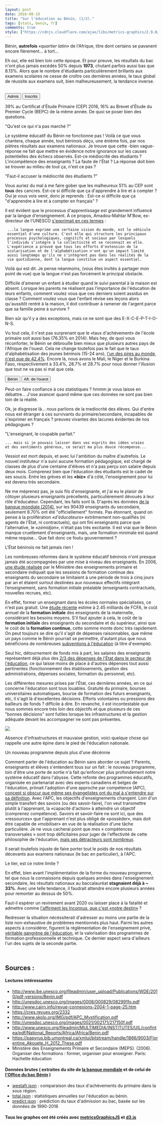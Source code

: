 ```yaml
---
layout: post
date: 2016-08-19
title: "Sur l'éducation au Bénin, (1/2)."
tags: [stats, benin, fr]
comments: true
style: ["https://cdnjs.cloudflare.com/ajax/libs/metrics-graphics/2.9.0/metricsgraphics.min.css", "public/css/education.css", "https://netdna.bootstrapcdn.com/font-awesome/4.2.0/css/font-awesome.css"]
---
```



Bénin, __autrefois__ _«quartier latin»_ de l'Afrique, titre dont certains se pavanent encore fièrement... à tort...

Eh oui, elle est bien loin cette époque. Et pour preuve, les résultats du bac n'ont plus jamais excédés 50% depuis __1973__, chutant parfois aussi bas que 8.13%. Alors que le nombre d'étudiants particulièrement brillants aux examens scolaires ne cesse de croître ces dernières années, le taux global de réussite aux examens suit, bien malheureusement, la tendance inverse.

<!--more-->

<br>
<div id="bacperyear"> </div>
<div class='button-grp split-by-controls'>
	<button type="button" class="button active" data-y_accessor="adm" data-title="Admission">Admis</button>
    <button type="button" class="button" data-y_accessor="cand" data-title="Nombre d'inscrits">Inscrits</button>
</div>

39% au Certificat d'Étude Primaire (CEP) 2016, 16% au Brevet d'Étude du Premier Cycle (BEPC) de la même année. De quoi se poser bien des questions.

<div class="midtitle">"Qu'est ce qui n'a pas marché ?"</div>

Le système éducatif du Bénin ne fonctionne pas ! Voilà ce que vous chantera, chaque année, tout béninois déçu, une  énième fois, par nos piètres résultats aux examens nationaux. Je trouve que cette \-bien vague\- réponse ne fait que mettre en évidence notre ignorance sur les causes potentielles des échecs observés. Est-ce médiocrité des étudiants ? L'incompétence des enseignants ? La faute de l'État ? La réponse doit bien se trouver au milieu de tout ça, n'est ce pas ?



<div class="midtitle">"Faut-il accuser la médiocrité des étudiants ?"</div>

Vous auriez du mal à me faire gober que les malheureux 51% au CEP sont __tous__ des cancres. Est-ce si difficile que ça d'apprendre à lire et à compter ?  Oui je vous vois venir, donc je reprends : Est-ce si difficile que ça "d'apprendre à lire et à compter en français" ?

Il est évident que le processus d'apprentissage est grandement influencé par la langue d'enseignement. À ce propos, Amadou-Mahtar M'Bow, ex-directeur de l'UNESCO [s'exprimait en ces termes](http://unesdoc.unesco.org/images/0008/000829/082991fo.pdf) :


     ...la langue exprime une certaine vision du monde, est le véhicule
     essentiel d'une culture. C'est elle qui structure les principaux
     processus psychologiques, cognitifs et sociaux par lesquels 
     l'individu s'intégre à la collectivité et se reconnait en elle.
     L'expérience a prouvé que tous les efforts d'extension de la 
     scolarisation et de l'alphabétisation n'ont qu'un impact limité 
     aussi longtemps qu'ils ne s'intègrent pas dans les réalités de la
     vie quotidienne, dont la langue constitue un aspect essentiel. 


Voilà qui est dit. Je pense néanmoins, (vous êtes invités à partager mon point de vue) que la langue n'est pas forcément le principal obstacle. 

Difficile d'amener un enfant à étudier quand le suivi parental à la maison est absent. Lorsque les parents ne réalisent pas l'importance de l'éducation de leurs enfants, comment voulez vous que ces derniers soient assidus en classe ? Comment voulez vous que l'enfant révise ses leçons alors qu'aussitôt rentré à la maison, il doit contribuer à ramener de l'argent parce que sa famille peine à survivre ?

Bien sûr qu'il y a des exceptions, mais ce ne sont que des E-X-C-E-P-T-I-O-N-S. 


Vu tout cela, il n'est pas surprenant que le «taux d'achèvement» de l'école primaire soit aussi bas (76.35% en 2014). Mais hey, de quoi vous réconforter, le Bénin se débrouille bien mieux que plusieurs autres pays de l'Afrique de l'ouest. Cela ne change toutefois pas le fait que le taux d'alphabétisation des jeunes béninois (15-24 ans), [l'un des pires au monde, n'est que de 42.4%](http://www.indexmundi.com/g/r.aspx?c=bn&v=39&l=fr). Encore là, nous avons le Mali, le Niger et le Burkina Faso, respectivement à 33.4%,  28.7% et 28.7% pour nous donner l'illusion que tout ne va pas si mal que cela. 


<div id="completion"> </div>

<div class="button-grp compselector">
    <button type="button"  class="button active" data-chooser="benin">Bénin</button>
    <button type="button" class="button" data-chooser="westafr">Afr. de l'ouest</button>
</div>


Peut-on faire confiance à ces statistiques ? hmmm je vous laisse en débattre... J'ose avancer quand même que ces données ne sont pas bien loin de la réalité. 

Ok, je disgresse là... nous parlions de la mediocrité des élèves. Qui d'entre nous est étranger à ces survivants du primaire/secondaire, incapables de s'exprimer en français ? preuves vivantes des lacunes évidentes de nos pédagogues ?

<div class="midtitle">"L'enseignant, le coupable parfait."</div>

    ... mais si je pouvais laisser dans vos esprits des idées vraies
    et des sentiments généreux, ce serait ma plus douce récompense...


Vessiot est mort depuis, et avec lui l'ambition du maître d'autrefois. Le nouvel instituteur n'a suivi aucune formation pédagogique, est chargé de classes de plus d'une centaine d'élèves et n'a pas perçu son salaire depuis deux mois. Comprenez bien que l'éducation des étudiants est le cadet de ses soucis. Entre les grèves et les __«biz»__ d'à côté, l'enseignement pour lui est devenu très secondaire. 

Ne me méprenez pas, je suis fils d'enseignante, et j'ai eu le plaisir de côtoyer plusieurs enseignants précellents, particulièrement dévoués à leur rôle d'éducateur. Cependant, les faits sont là. D'après les données [de la banque mondiale (2014)](http://data.worldbank.org/indicator/SE.SEC.TCAQ.ZS?locations=BJ), sur les 90439 enseignants du secondaire, seulement 8.70% ont été "officiellement" formés. Pas étonnant, quand on pense à la prolifération _«d'éducateurs»_  extrêmement non-qualifiés (ni agents de l'État, ni contractuels), qui ont fini enseignants parce que l'alternative, le _«zémidjan»_, n'était pas très excitante. Il est vrai que le Bénin manque cruellement d'enseignants, mais, une formation minimale est quand même requise... Que fait donc ce foutu gouvernement ?


<div class="midtitle"> L'État béninois ne fait jamais rien !</div>

Les nombreuses réformes dans le système éducatif béninois n'ont presque jamais été accompagnées par une mise à niveau des enseignants. En 2006, <a href="#ref1">une étude réalisée</a> par le Ministère des enseignements primaire et secondaire indiquait que les sessions de formation continue des enseignants du secondaire se limitaient à une période de trois à cinq jours par an et étaient surtout destinées aux nouveaux effectifs intégrant l’enseignement, sans formation initiale préalable (enseignants contractuels, nouvelles recrues, etc).

En effet, former un enseignant dans les écoles normales spécialisées, ce n'est pas gratuit. Une [étude récente](http://unesdoc.unesco.org/images/0021/002171/217150f.pdf) estime à 2.45 milliards de FCFA, le coût annuel de la __formation initiale__ des enseignants de la maternelle, considérant les besoins moyens. S'il faut ajouter à cela, le coût de la __formation initiale__ des enseignants du secondaire et du supérieur, ainsi que le coût de la __formation continue__, cette somme monte donc très rapidement. On peut toujours se dire qu'il s'agit de dépenses raisonnables, que même un pays comme le Bénin pourrait se permettre, d'autant plus que nous bénéficions de nombreuses [subventions à l'éducation](http://www.globalpartnership.org/country/benin) (à titre d'exemple).

Seul hic, détournement de fonds mis à part, les salaires des enseignants représentent déjà plus des [2/3 des dépenses de l'État dans le secteur de l'éducation](http://unesdoc.unesco.org/images/0021/002171/217150f.pdf), ce qui laisse moins de place à d'autres dépenses tout aussi pertinentes (fonctionnement des établissements, gestion des administrations, dépenses sociales, formation du personnel, etc).

<div id="ensremu"> </div>


Les différentes mesures prises par l'État, ces dernières années, en ce qui concerne l'éducation sont tous louables. Gratuité du primaire, bourses universitaires automatiques, bourse de formation des futurs enseignants, etc, il s'agit là d'excellentes décisions. Efforts volontaires ou pressions des bailleurs de fonds ? difficile à dire. En revanche, il est incontestable que nous sommes encore très loin des objectifs et que plusieurs de ces "bonnes décisions" sont futiles lorsque les infrastructures et la gestion adéquate devant les accompagner ne sont pas présentes. 

<div class="midtitle">
<img src="https://cdn.meme.am/instances/500x/71131261.jpg"/>
</div>


Absence d'infrastructures et mauvaise gestion, voici quelque chose qui rappelle une autre épine dans le pied de l'éducation nationale.



<div class="midtitle">Un nouveau programme depuis plus d'une décénnie</div>

Comment parler de l'éducation au Bénin sans aborder ce sujet ? Parents, enseignants et élèves s'entendent tous sur un fait : le nouveau programme, loin d'être une porte de sortie n'a fait qu'enfoncer plus profondement notre système éducatif dans l'abysse. Cette refonte des programmes éducatifs, organisée en partenariat avec des experts canadiens et belges de l'éducation, prônait l'adoption d'une approche par compétence (APC), [concept si obscur que même ses évangelistes ont du mal à s'entendre sur sa définition](http://www.cairn.info/revue-connexions-2004-1-page-25.htm). Avec l'APC, les objectifs d'enseignements changent. Loin d'un simple transfert des savoirs (ou des savoir-faire), l'on veut transmettre plutôt à l'apprenant, la «capacité d'action»  à atteindre un objectif (comprenez compétence). Savoirs et savoir-faire ne sont ici, que des «ressources» que l'apprenant n'est plus obligé de «posséder», mais doit être capable de «mobiliser» en vue de la réalisation d'une tâche particulière. Je ne vous cacherai point que mes « compétences transversales » sont trop déficitaires pour juger de l'effectivité de cette philosophie de l'éducation, [mais ses détracteurs sont nombreux](http://www.skolo.org/IMG/pdf/APC_Mystification.pdf). 

Il serait toutefois injuste de faire porter tout le poids de nos résultats décevants aux examens nationaux (le bac en particulier), à l'APC.

<div class="midtitle"> Le tier, est ce notre limite ? </div>

En effet, bien avant l'implémentation de la forme du nouveau programme, tel que nous la connaissons depuis quelques années dans l'enseignement secondaire, les résultats nationaux au baccalauréat __stagnaient déjà à ~ 33%__. Avec une telle tendance, il faudrait attendre encore plusieurs années pour remonter au dessus de 50%.

Faut-il espérer un revirement avant 2020 ou laisser place à la fatalité et admettre comme [l'affirment les Inconnus, que c'est «notre destin»](https://www.youtube.com/watch?v=1V0IE87waHU) ?


<div id="resstagne"> </div>


Redresser la situation nécéssiterait d'adresser au moins une partie de la liste non-exhaustive de problèmes mentionnés plus haut. Parmi les autres aspects à considérer, figurent la réglèmentation de l'enseignement privé, [véritable gangrène de l'éducation](http://beninwebtv.com/2016/06/benin-devenus-etablissements-a-00-bac-20151/), et la valorisation des programmes de formation professionnelle et technique. Ce dernier aspect sera d'ailleurs l'un des sujets de la seconde partie.

<br>

<!--<script type="text/javascript" src="https://cdnjs.cloudflare.com/ajax/libs/d3/4.2.2/d3.min.js"></script>-->
<script src="https://d3js.org/d3.v3.min.js"></script>

<script type="text/javascript" src="https://cdnjs.cloudflare.com/ajax/libs/metrics-graphics/2.9.0/metricsgraphics.js"></script>


<script>

var globals = {};


var split_by_params = {
    title: "Admission au bac",
    description: "% d'admis au baccalauréat depuis 1969",
    full_width: true,
    height: 300,
    bottom: 65,
    left: 100,
    right: 50,
    xax_count: 4,
    missing_is_hidden: true,
    missing_text : 'Inscription|Admission au bac depuis 1969',
    target: '#bacperyear',
    x_accessor: 'years',
    show_tooltips: true,
    y_accessor: 'adm',
    x_label: 'années',
    y_label: '% admis',
    mouseover: function(d, i) {
            // custom format the rollover text, show days
            d3.select('#bacperyear svg .mg-active-datapoint')
                .html(d.cand !=null ? '- y: '+ d.years + ' | ' + d.cand +  ' ( ' + d.adm + '% )': '- Année blanche -');
        }


};


var resstagne = {
    title: "Prédiction du % d'admission au bac",
    description: "Prédiction du pourcentage d'admission au baccalauréat jusqu'en 2020, en utilisant la regréssion linéaire avec RANSAC.",
    full_width: true,
    height: 350,
    bottom: 65,
    left: 100,
    right: 50,
    area: false,
    missing_is_hidden: true,
    yax_units: '%',
    target: '#resstagne',
    x_accessor: 'years',
    show_tooltips: true,
    y_accessor: ['adm', 'adm_pred'],
    x_label: 'années',
    aggregate_rollover: true,
    baselines: [{value: 33.33, label: '33.3%, la limite'}],
    legend : ['réel', 'prédiction (Lin. regr.)']
};


var primary_completion = {
    title: "Taux d'achèvement du primaire",
    description: "Taux d'achèvement de l'école primaire au Bénin par année",
    full_width: true,
    height: 350,
    bottom: 65,
    left: 100,
    right: 50,
    area: false,
    xax_count: 4,
    missing_is_hidden: true,
    yax_units: '%',
    target: '#completion',
    x_accessor: 'years',
    y_accessor: 'SE.PRM.CMPT.ZS',
    x_label: 'années',
    mouseover: function(d, i) {
            // custom format the rollover text, show days
            d3.select('#completion svg .mg-active-datapoint')
                .text(d["SE.PRM.CMPT.ZS"] !=null ? '- y: '+ d.years  + ', taux: ' + d["SE.PRM.CMPT.ZS"]: '- y: '+ d.years + ', N/A');
        }
};


var remuneration = {
    title: "Rémunération des enseignants",
    description: "Rémunération de tout le personnel dans l'éducation par année (en fonction du pourcentage des dépenses dans les institutions publiques d'éducation) - Données compilées par la banque mondiale",
    full_width: true,
    height: 350,
    bottom: 65,
    left: 100,
    right: 50,
    min_x: 1999,
    area: false,
    yax_units: '%',
    xax_count: 4,
    missing_is_hidden: true,
    target: '#ensremu',
    x_accessor: 'years',
    y_accessor: 'SE.XPD.MTOT.ZS',
    x_label: 'années',
    mouseover: function(d, i) {
             d3.select('#ensremu svg .mg-active-datapoint')
                .text(d['SE.XPD.MTOT.ZS'] !=null ? '-- y: '+ d.years  + ' ( ' + d['SE.XPD.MTOT.ZS'] +' % )': '-- y: '+ d.years + ' ( N/A )');
        }
};


var westaffcomp = {
    title: "Taux d'achèvement du primaire en 2014",
    description: "Comparaison du taux d'achèvement de l'école primaire en Afrique de l'ouest (2014)",
    full_width: true,
    top: 90,
    height: 350,
    target: '#completion',
    x_accessor: 'years',
    chart_type: 'bar',
    y_accessor: 'country',
    x_accessor: 'value',
        mouseover: function(d, i) {
            // custom format the rollover text, show days
            d3.select('#completion svg .mg-active-datapoint')
                .html(d.country_name + ' ( '+ d.value +' % )');
        }

};


d3.json('../../../../public/assets/data/total.json', function(data) {
    
    globals.data = data; // MG.convert.date(data, 'years');

    split_by_params.data = data;
    MG.data_graphic(split_by_params);

    primary_completion.data = data;
    MG.data_graphic(primary_completion);

    remuneration.data = data;
    MG.data_graphic(remuneration);


});


var chooser = {'benin': primary_completion, 'westafr':westaffcomp};

d3.json('../../../../public/assets/data/westafr.json', function(data) {

    westaffcomp.data = data;

});



d3.json('../../../../public/assets/data/predict.json', function(data) {

    resstagne.data = data;
    MG.data_graphic(resstagne);

});



$('.split-by-controls button').click(function() {
    var new_y_accessor = $(this).data('y_accessor');
    if (new_y_accessor == 'adm'){
        split_by_params.y_label  = '% admis';
        split_by_params.description = "% d'admis au baccalauréat depuis 1969";

    }else{
        split_by_params.y_label = 'inscrits';
        split_by_params.description = "Nombre d'inscrits au baccalauréat depuis 1969";
    }
    split_by_params.y_accessor = new_y_accessor;

    // change button state
    $(this).addClass('active').siblings().removeClass('active');

    // update data
    delete split_by_params.xax_format;
    split_by_params.title = $(this).data('title') + " au bac";
    MG.data_graphic(split_by_params);
});

$('.compselector button').click(function() {
    var show = $(this).data('chooser');
    console.log(show);
    // change button state
    $(this).addClass('active').siblings().removeClass('active');
    MG.data_graphic(chooser[show]);
});

function modify_time_period(data, past_n_years) {
    if (past_n_years !== '') {

        return MG.clone(data).slice(past_n_years * -1);
    }

    return data;
}

function set_marker(graph){
        d3.selectAll('#bacperyear .mg-marker-text')
            .attr('y', 170)
            .style('fill', 'red');
        d3.selectAll('#bacperyear .mg-markers line')
            .attr('y1', 180)
            .attr('y2', 250);

    }
</script>

## Sources :

#### Lectures intéressantes

 - http://www.ibe.unesco.org/fileadmin/user_upload/Publications/WDE/2010/pdf-versions/Benin.pdf
 - http://unesdoc.unesco.org/images/0008/000829/082991fo.pdf
 - http://www.cairn.info/revue-connexions-2004-1-page-25.htm
 - https://cres.revues.org/2332
 - http://www.skolo.org/IMG/pdf/APC_Mystification.pdf
 - http://unesdoc.unesco.org/images/0021/002171/217150f.pdf
 - http://www.unesco.org/fileadmin/MULTIMEDIA/INSTITUTES/UIL/confintea/pdf/National_Reports/Africa/Africa/Benin.pdf
 - https://papyrus.bib.umontreal.ca/xmlui/bitstream/handle/1866/9003/Florentine_Akouete_H_2012_These.pdf
 - <span id='ref1'>Ministère des Enseignements Primaire et Secondaire (MEPS). (2006). Organiser des
formations : former, organiser pour enseigner. Paris: Hachette éducation</span>

#### Données brutes ( extraites du site de [la banque mondiale](http://data.worldbank.org/) et de celui de [l'Office du bac Bénin](www.officedubacbenin.bj) )
 - <a href="{{ site.baseurl }}/public/assets/data/westafr.json">westafr.json</a> : comparaison des taux d'achèvements du primaire dans la sous région.
 - <a href="{{ site.baseurl }}/public/assets/data/total.json">total.json</a> : statistiques annuelles sur l'éducation au bénin.
 - <a href="{{ site.baseurl }}/public/assets/data/predict.json">predict.json</a> : prédiction du taux d'admission au bac, basée sur les données de 1990-2016

#### Tous les graphes ont été créés avec [metricsGraphicsJS](metricsgraphicsjs.org) et [d3.js](https://d3js.org)

